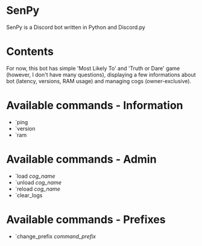 # SenPy
SenPy is a Discord bot written in Python and Discord.py


# Contents
For now, this bot has simple 'Most Likely To' and 'Truth or Dare' game (however, I don't have many questions), displaying a few informations about bot (latency, versions, RAM usage) and managing cogs (owner-exclusive).

# Available commands - Information
- \`ping
- \`version
- \`ram

# Available commands - Admin
- \`load *cog_name*
- \`unload *cog_name*
- \`reload *cog_name*
- \`clear_logs

# Available commands - Prefixes
- \`change_prefix *command_prefix*
